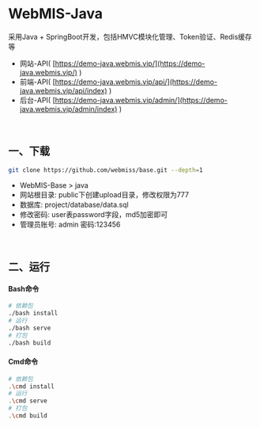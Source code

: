 # WebMIS-Java
采用Java + SpringBoot开发，包括HMVC模块化管理、Token验证、Redis缓存等
- 网站-API( [https://demo-java.webmis.vip/](https://demo-java.webmis.vip/) )
- 前端-API( [https://demo-java.webmis.vip/api/](https://demo-java.webmis.vip/api/index) )
- 后台-API( [https://demo-java.webmis.vip/admin/](https://demo-java.webmis.vip/admin/index) )

<br/>

## 一、下载
```bash
git clone https://github.com/webmiss/base.git --depth=1
```
- WebMIS-Base > java
- 网站根目录: public下创建upload目录，修改权限为777
- 数据库: project/database/data.sql
- 修改密码: user表password字段，md5加密即可
- 管理员账号: admin 密码:123456

<br/>

## 二、运行
#### Bash命令
```bash
# 依赖包
./bash install
# 运行
./bash serve
# 打包
./bash build
```

#### Cmd命令
```bash
# 依赖包
.\cmd install
# 运行
.\cmd serve
# 打包
.\cmd build
```

<br/><br/>